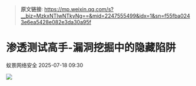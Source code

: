 > **原文链接**: https://mp.weixin.qq.com/s?__biz=MzkxNTIwNTkyNg==&mid=2247555499&idx=1&sn=f55fba0243e6ea5428e082e3da30a95f

#  渗透测试高手-漏洞挖掘中的隐藏陷阱  
 蚁景网络安全   2025-07-18 09:30  
  
![](https://mmbiz.qpic.cn/mmbiz_png/5znJiaZxqldzMHuO5lkg8Lmu4FIibU5jsmI7N3qkI5Pc0rNVBLbiaYrTlzVvxdsHB2lbu4D8gdQLz7Quz4sbqrMjg/640?wx_fmt=png&from=appmsg "")  
  
